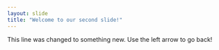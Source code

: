 ```yaml
---
layout: slide
title: "Welcome to our second slide!"
---
```

This line was changed to something new. 
Use the left arrow to go back!
